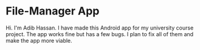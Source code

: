 # File-Manager App

Hi. I'm Adib Hassan. I have made this Android app for my university course project. The app works fine but has a few bugs. I plan to fix all of them and make the app more viable.  
